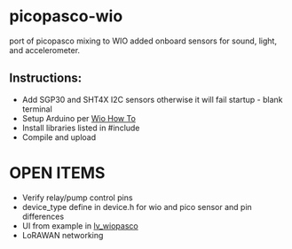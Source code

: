 # picopasco-wio
port of picopasco mixing to WIO added onboard sensors for sound, light, and accelerometer.

## Instructions:
- Add SGP30 and SHT4X I2C sensors otherwise it will fail startup - blank terminal
- Setup Arduino per [Wio How To](https://wiki.seeedstudio.com/Wio-Terminal-Getting-Started/)
- Install libraries listed in #include 
- Compile and upload
 
# OPEN ITEMS

* Verify relay/pump control pins
* device_type define in device.h for wio and pico sensor and pin differences
* UI from example in [lv_wiopasco](https://github.com/GrayHatGuy/lv_wiopasco)
* LoRAWAN networking


